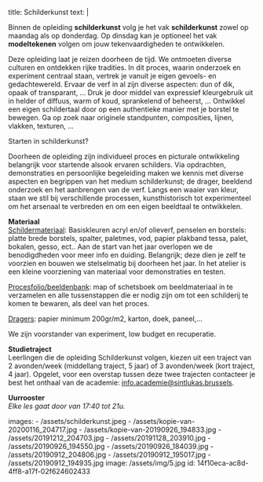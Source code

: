 title: Schilderkunst
text: |
  <p>
  	Binnen de opleiding <strong>schilderkunst</strong> volg je het vak <strong>schilderkunst</strong> zowel op maandag als op donderdag. Op dinsdag kan je optioneel het vak <strong>modeltekenen</strong> volgen om jouw tekenvaardigheden te ontwikkelen.
  </p>
  <p>
  	Deze opleiding laat je reizen doorheen de tijd. We ontmoeten diverse culturen en ontdekken rijke tradities. In dit proces, waarin onderzoek en experiment centraal staan, vertrek je vanuit je eigen gevoels- en gedachtewereld. Ervaar de verf in al zijn diverse aspecten: dun of dik, opaak of transparant, ... Druk je door middel van expressief kleurgebruik uit in helder of diffuus, warm of koud, sprankelend of beheerst, … Ontwikkel een eigen schildertaal door op een authentieke manier met je borstel te bewegen. Ga op zoek naar originele standpunten, composities, lijnen, vlakken, texturen, ...
  </p>
  <p>
  	Starten in schilderkunst?
  </p>
  <p>
  	Doorheen de opleiding zijn individueel proces en picturale ontwikkeling belangrijk voor startende alsook ervaren schilders. Via opdrachten, demonstraties en persoonlijke begeleiding maken we kennis met diverse aspecten  en begrippen van het medium schilderkunst; de drager, beeldend onderzoek en het aanbrengen van de verf. Langs een waaier van kleur, staan we stil bij verschillende processen, kunsthistorisch tot experimenteel om het arsenaal te verbreden en om een eigen beeldtaal te ontwikkelen.
  </p>
  <p>
  	<strong>Materiaal</strong><br>
  	<u>Schildermateriaal</u>: Basiskleuren acryl en/of olieverf, penselen en borstels: platte brede borstels, spalter, paletmes, vod, papier plakband tessa, palet, bokalen, gesso, ect.. Aan de start van het jaar overlopen we de benodigdheden voor meer info en duiding. Belangrijk; deze dien je zelf te voorzien en bouwen we stelselmatig bij doorheen het jaar. In het atelier is een kleine voorziening van materiaal voor demonstraties en testen.
  </p>
  <p>
  	<u>Procesfolio/beeldenbank</u>: map of schetsboek om beeldmateriaal in te verzamelen en alle tussenstappen die er nodig zijn om tot een schilderij te komen te bewaren, als deel van het proces.
  </p>
  <p>
  	<u>Dragers</u>: papier minimum 200gr/m2, karton, doek, paneel,...
  </p>
  <p>We zijn voorstander van experiment, low budget en recuperatie.
  </p>
  <p>
  	<strong>Studietraject</strong><br>
  	Leerlingen die de opleiding Schilderkunst volgen, kiezen uit een traject van 2 avonden/week (middellang traject, 5 jaar) of 3 avonden/week (kort traject, 4 jaar). Opgelet, voor een overstap tussen deze twee trajecten contacteer je best het onthaal van de academie: <a href="mailto:info.academie@sintlukas.brussels"><u>info.academie@sintlukas.brussels</u></a>.
  </p>
  <p>
  	<strong>Uurrooster</strong><br>
  	<em>Elke les gaat door van 17:40 tot 21u.</em>
  </p>
images:
  - /assets/schilderkunst.jpeg
  - /assets/kopie-van-20200116_204717.jpg
  - /assets/kopie-van-20190926_194833.jpg
  - /assets/20191212_204703.jpg
  - /assets/20191128_203910.jpg
  - /assets/20190926_194550.jpg
  - /assets/20190926_184039.jpg
  - /assets/20190912_204806.jpg
  - /assets/20190912_195017.jpg
  - /assets/20190912_194935.jpg
image: /assets/img/5.jpg
id: 14f10eca-ac8d-4ff8-a17f-02f624602433
